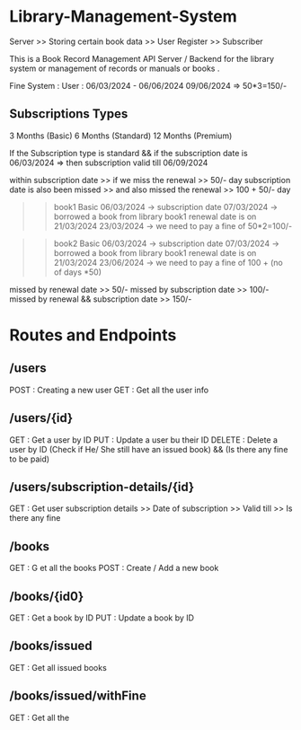 # Library-Management-System

Server >> Storing certain book data >> User Register >> Subscriber

This is a Book Record Management API Server / Backend for the library system or management of records or manuals or books .

Fine System :
User : 06/03/2024 - 06/06/2024
09/06/2024 => 50\*3=150/-

## Subscriptions Types

3 Months (Basic)
6 Months (Standard)
12 Months (Premium)

If the Subscription type is standard && if the subscription date is 06/03/2024
=> then subscription valid till 06/09/2024

within subscription date >> if we miss the renewal >> 50/- day
subscription date is also been missed >> and also missed the renewal >> 100 + 50/- day

> > book1
> > Basic
> > 06/03/2024 -> subscription date
> > 07/03/2024 -> borrowed a book from library
> > book1 renewal date is on 21/03/2024
> > 23/03/2024 -> we need to pay a fine of 50\*2=100/-

> > book2
> > Basic
> > 06/03/2024 -> subscription date
> > 07/03/2024 -> borrowed a book from library
> > book1 renewal date is on 21/03/2024
> > 23/06/2024 -> we need to pay a fine of 100 + (no of days \*50)

missed by renewal date >> 50/-
missed by subscription date >> 100/-
missed by renewal && subscription date >> 150/-

# Routes and Endpoints

## /users

POST : Creating a new user
GET : Get all the user info

## /users/{id}

GET : Get a user by ID
PUT : Update a user bu their ID
DELETE : Delete a user by ID (Check if He/ She still have an issued book) && (Is there any fine to be paid)

## /users/subscription-details/{id}

GET : Get user subscription details >> Date of subscription >> Valid till >> Is there any fine

## /books

GET : G et all the books
POST : Create / Add a new book

## /books/{id0}

GET : Get a book by ID
PUT : Update a book by ID

## /books/issued

GET : Get all issued books

## /books/issued/withFine

GET : Get all the
